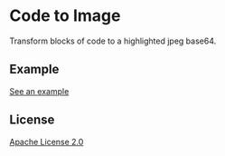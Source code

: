 # Code to Image

Transform blocks of code to a highlighted jpeg base64.

## Example

[See an example](http://code2img.test.h5jun.com/)

## License

[Apache License 2.0](http://www.apache.org/licenses/LICENSE-2.0)
